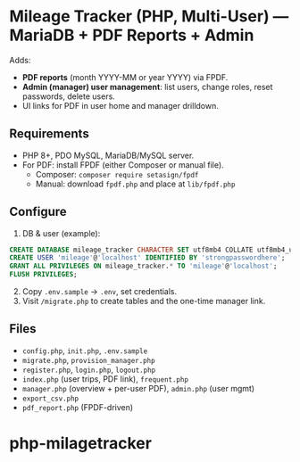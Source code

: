 
# Mileage Tracker (PHP, Multi-User) — MariaDB + PDF Reports + Admin

Adds:
- **PDF reports** (month YYYY-MM or year YYYY) via FPDF.
- **Admin (manager) user management**: list users, change roles, reset passwords, delete users.
- UI links for PDF in user home and manager drilldown.

## Requirements
- PHP 8+, PDO MySQL, MariaDB/MySQL server.
- For PDF: install FPDF (either Composer or manual file).
  - Composer: `composer require setasign/fpdf`
  - Manual: download `fpdf.php` and place at `lib/fpdf.php`

## Configure
1) DB & user (example):
```sql
CREATE DATABASE mileage_tracker CHARACTER SET utf8mb4 COLLATE utf8mb4_unicode_ci;
CREATE USER 'mileage'@'localhost' IDENTIFIED BY 'strongpasswordhere';
GRANT ALL PRIVILEGES ON mileage_tracker.* TO 'mileage'@'localhost';
FLUSH PRIVILEGES;
```
2) Copy `.env.sample` → `.env`, set credentials.
3) Visit `/migrate.php` to create tables and the one-time manager link.

## Files
- `config.php`, `init.php`, `.env.sample`
- `migrate.php`, `provision_manager.php`
- `register.php`, `login.php`, `logout.php`
- `index.php` (user trips, PDF link), `frequent.php`
- `manager.php` (overview + per-user PDF), `admin.php` (user mgmt)
- `export_csv.php`
- `pdf_report.php` (FPDF-driven)

# php-milagetracker
